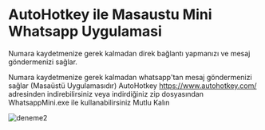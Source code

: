 # AutoHotkey ile Masaustu Mini Whatsapp Uygulamasi
Numara kaydetmenize gerek kalmadan direk bağlantı yapmanızı ve mesaj göndermenizi sağlar.

Numara kaydetmenize gerek kalmadan whatsapp'tan mesaj göndermenizi sağlar (Masaüstü Uygulamasıdır)
AutoHotkey https://www.autohotkey.com/ adresinden indirebilirsiniz veya 
indirdiğiniz zip dosyasından WhatsappMini.exe ile kullanabilirsiniz
Mutlu Kalın

![deneme2](https://user-images.githubusercontent.com/80648626/125557186-5ab2ab29-98ec-4ed5-aa4b-ce43f204fc02.gif)



